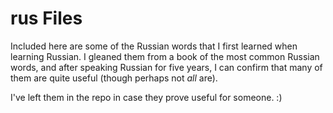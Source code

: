 # rus Files

Included here are some of the Russian words that I first learned when learning
Russian. I gleaned them from a book of the most common Russian words, and after
speaking Russian for five years, I can confirm that many of them are quite useful
(though perhaps not *all* are).

I've left them in the repo in case they prove useful for someone. :)
